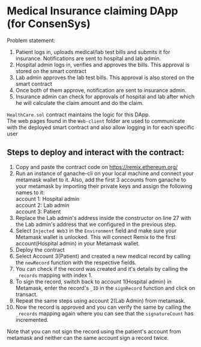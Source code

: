# Medical Insurance claiming DApp (for ConsenSys)
Problem statement:
1) Patient logs in, uploads medical/lab test bills and submits it for insurance. Notifications are sent to hospital and lab admin.
2) Hospital admin logs in, verifies and approves the bills. This approval is stored on the smart contract
3) Lab admin approves the lab test bills. This approval is also stored on the smart contract
4) Once both of them approve, notification are sent to insurance admin.
5) Insurance admin can check for approvals of hospital and lab after which he will calculate the claim amount and do the claim.

 `HealthCare.sol` contract maintains the logic for this DApp.  
  The web pages found in the `Web-client` folder are used to communicate with the deployed smart contract and also allow logging in for each specific user

## Steps to deploy and interact with the contract:
1. Copy and paste the contract code on https://remix.ethereum.org/
2. Run an instance of ganache-cli on your local machine and connect your metamask wallet to it. Also, add the first 3 accounts from ganache to your metamask by importing their private keys and assign the following names to it:  
    account 1: Hospital admin  
    account 2: Lab admin  
    account 3: Patient  
3. Replace the Lab admin's address inside the constructor on line 27 with the Lab admin's address that we configured in the previous step.
4. Select `Injected Web3` in the `Environment` field and make sure your Metamask wallet is unlocked. This will connect Remix to the first account(Hospital admin) in your Metamask wallet.
5. Deploy the contract
6. Select Account 3(Patient) and created a new medical record by calling the `newRecord` function with the respective fields.
7. You can check if the record was created and it's details by calling the `_records` mapping with index 1.
8. To sign the record, switch back to account 1(Hospital admin) in Metamask, enter the record's `_ID` in the `signRecord` function and click on transact.
9. Repeat the same steps using account 2(Lab Admin) from metamask.
10. Now the record is approved and you can verify the same by calling the `_records` mapping again where you can see that the `signatureCount` has incremented. 

Note that you can not sign the record using the patient's account from metamask and neither can the same account sign a record twice.
